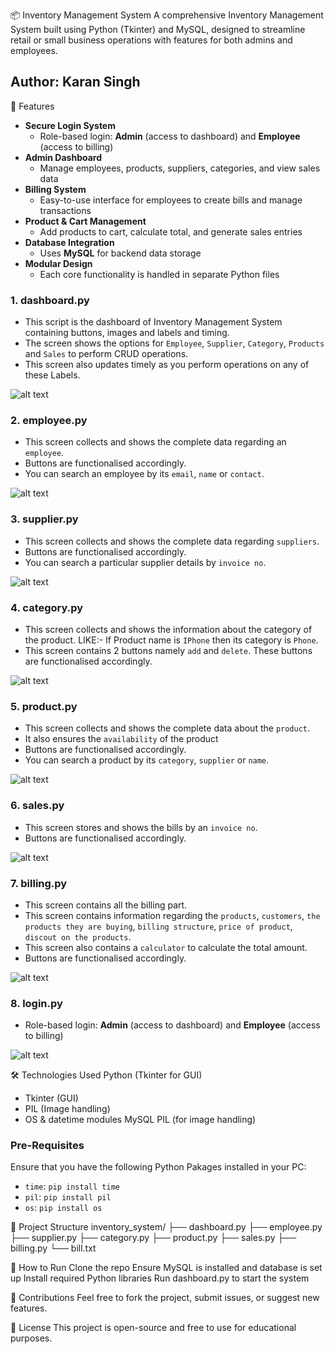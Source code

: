 📦 Inventory Management System
A comprehensive Inventory Management System built using Python (Tkinter) and MySQL, designed to streamline retail or small business operations with features for both admins and employees.

## Author: Karan Singh

🔑 Features

- **Secure Login System**
  - Role-based login: **Admin** (access to dashboard) and **Employee** (access to billing)
- **Admin Dashboard**
  - Manage employees, products, suppliers, categories, and view sales data
- **Billing System**
  - Easy-to-use interface for employees to create bills and manage transactions
- **Product & Cart Management**
  - Add products to cart, calculate total, and generate sales entries
- **Database Integration**
  - Uses **MySQL** for backend data storage
- **Modular Design**
  - Each core functionality is handled in separate Python files


### 1. dashboard.py
- This script is the dashboard of Inventory Management System containing buttons, images and labels and timing.
- The screen shows the options for `Employee`, `Supplier`, `Category`, `Products` and `Sales` to perform CRUD operations.
- This screen also updates timely as you perform operations on any of these Labels.

![alt text](2_dashboard.png)

### 2. employee.py
- This screen collects and shows the complete data regarding an `employee`.
- Buttons are functionalised accordingly.
- You can search an employee by its `email`, `name` or `contact`.

![alt text](3_employee.png)

### 3. supplier.py
- This screen collects and shows the complete data regarding `suppliers`.
- Buttons are functionalised accordingly.
- You can search a particular supplier details by `invoice no`.

![alt text](4_supplier.png)


### 4. category.py
- This screen collects and shows the information about the category of the product. LIKE:- If Product name is `IPhone` then its category is `Phone`.
- This screen contains 2 buttons namely `add` and `delete`. These buttons are functionalised accordingly.

![alt text](5_category.png)


### 5. product.py
- This screen collects and shows the complete data about the `product`.
- It also ensures the `availability` of the product
- Buttons are functionalised accordingly.
- You can search a product by its `category`, `supplier` or `name`.

![alt text](6_product.png)


### 6. sales.py
- This screen stores and shows the bills by an `invoice no`.
- Buttons are functionalised accordingly.

![alt text](7_sales.png)


### 7. billing.py
- This screen contains all the billing part.
- This screen contains information regarding the `products`, `customers`, `the products they are buying`, `billing structure`, `price of product`, `discout on the products`.
- This screen also contains a `calculator` to calculate the total amount.
- Buttons are functionalised accordingly.

![alt text](8_billing.png)

### 8. login.py
- Role-based login: **Admin** (access to dashboard) and **Employee** (access to billing)

![alt text](1_login.png)


🛠️ Technologies Used
Python (Tkinter for GUI)
  - Tkinter (GUI)
  - PIL (Image handling)
  - OS & datetime modules
MySQL
PIL (for image handling)


### Pre-Requisites
Ensure that you have the following Python Pakages installed in your PC:
- `time`: `pip install time`
- `pil`: `pip install pil`
- `os`: `pip install os`


📁 Project Structure
inventory_system/
├── dashboard.py
├── employee.py
├── supplier.py
├── category.py
├── product.py
├── sales.py
├── billing.py
└── bill.txt


🚀 How to Run
Clone the repo
Ensure MySQL is installed and database is set up
Install required Python libraries
Run dashboard.py to start the system



🙌 Contributions
Feel free to fork the project, submit issues, or suggest new features.

📄 License
This project is open-source and free to use for educational purposes.

